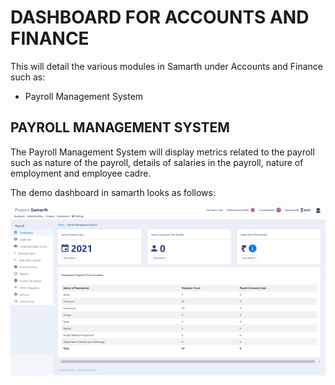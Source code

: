 # DASHBOARD FOR ACCOUNTS AND FINANCE

This will detail the various modules in Samarth under Accounts and Finance such as:
- Payroll Management System

## PAYROLL MANAGEMENT SYSTEM

The Payroll Management System will display metrics related to the payroll such as nature of the payroll, details of salaries in the payroll, nature of employment and employee cadre.

The demo dashboard in samarth looks as follows:

![Demo Payroll Dashboard](/screenshots/Samarth%20Dashboards/Dashboard%20for%20Accounts%20and%20Finance/Payroll%20Demo%20Portal.png)